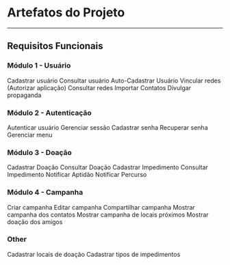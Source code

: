 # Artefatos do Projeto

---
## Requisitos Funcionais

### Módulo 1 - Usuário

Cadastrar usuário
Consultar usuário
Auto-Cadastrar Usuário
Vincular redes (Autorizar aplicação)
Consultar redes
Importar Contatos
Divulgar propaganda

### Módulo 2 - Autenticação

Autenticar usuário
Gerenciar sessão
Cadastrar senha
Recuperar senha
Gerenciar menu

### Módulo 3 - Doação

Cadastrar Doação
Consultar Doação
Cadastrar Impedimento
Consultar Impedimento
Notificar Aptidão
Notificar Percurso

### Módulo 4 - Campanha

Criar campanha
Editar campanha
Compartilhar campanha
Mostrar campanha dos contatos
Mostrar campanha de locais próximos
Mostrar doação dos amigos

### Other

Cadastrar locais de doação
Cadastrar tipos de impedimentos
